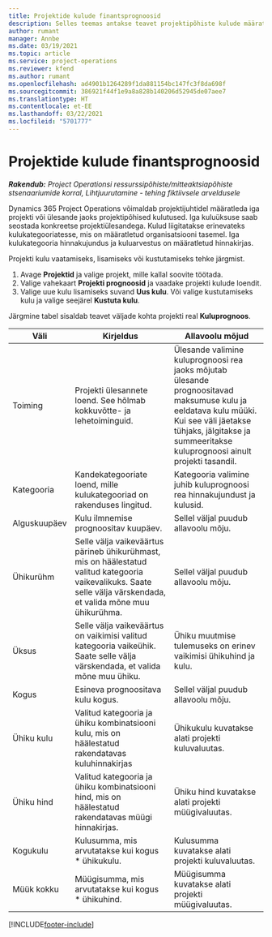 ```yaml
---
title: Projektide kulude finantsprognoosid
description: Selles teemas antakse teavet projektipõhiste kulude määratlemise või prognoosimise kohta.
author: rumant
manager: Annbe
ms.date: 03/19/2021
ms.topic: article
ms.service: project-operations
ms.reviewer: kfend
ms.author: rumant
ms.openlocfilehash: ad4901b1264289f1da881154bc147fc3f8da698f
ms.sourcegitcommit: 386921f44f1e9a8a828b140206d52945de07aee7
ms.translationtype: HT
ms.contentlocale: et-EE
ms.lasthandoff: 03/22/2021
ms.locfileid: "5701777"
---
```

# <a name="financial-estimates-for-expenses-on-projects"></a>Projektide kulude finantsprognoosid
_**Rakendub:** Project Operationsi ressurssipõhiste/mitteaktsiapõhiste stsenaariumide korral,  Lihtjuurutamine - tehing fiktiivsele arveldusele_

Dynamics 365 Project Operations võimaldab projektijuhtidel määratleda iga projekti või ülesande jaoks projektipõhised kulutused. Iga kuluüksuse saab seostada konkreetse projektiülesandega. Kulud liigitatakse erinevateks kulukategooriatesse, mis on määratletud organisatsiooni tasemel. Iga kulukategooria hinnakujundus ja kuluarvestus on määratletud hinnakirjas. 

Projekti kulu vaatamiseks, lisamiseks või kustutamiseks tehke järgmist.

1. Avage **Projektid** ja valige projekt, mille kallal soovite töötada.
2. Valige vahekaart **Projekti prognoosid** ja vaadake projekti kulude loendit.
3. Valige uue kulu lisamiseks suvand **Uus kulu**. Või valige kustutamiseks kulu ja valige seejärel **Kustuta kulu**.

Järgmine tabel sisaldab teavet väljade kohta projekti real **Kuluprognoos**. 

| **Väli** | **Kirjeldus** | **Allavoolu mõjud** |
| --- | --- | --- |
| Toiming | Projekti ülesannete loend. See hõlmab kokkuvõtte- ja lehetoiminguid. | Ülesande valimine kuluprognoosi rea jaoks mõjutab ülesande prognoositavad maksumuse kulu ja eeldatava kulu müüki. Kui see väli jäetakse tühjaks, jälgitakse ja summeeritakse kuluprognoosi ainult projekti tasandil. |
| Kategooria | Kandekategooriate loend, mille kulukategooriad on rakenduses lingitud. | Kategooria valimine juhib kuluprognoosi rea hinnakujundust ja kulusid. |
| Alguskuupäev | Kulu ilmnemise prognoositav kuupäev. | Sellel väljal puudub allavoolu mõju. |
| Ühikurühm | Selle välja vaikeväärtus pärineb ühikurühmast, mis on häälestatud valitud kategooria vaikevalikuks. Saate selle välja värskendada, et valida mõne muu ühikurühma. | Sellel väljal puudub allavoolu mõju. |
| Üksus | Selle välja vaikeväärtus on vaikimisi valitud kategooria vaikeühik. Saate selle välja värskendada, et valida mõne muu ühiku. | Ühiku muutmise tulemuseks on erinev vaikimisi ühikuhind ja kulu. |
| Kogus | Esineva prognoositava kulu kogus. | Sellel väljal puudub allavoolu mõju. |
| Ühiku kulu | Valitud kategooria ja ühiku kombinatsiooni kulu, mis on häälestatud rakendatavas kuluhinnakirjas | Ühikukulu kuvatakse alati projekti kuluvaluutas. |
| Ühiku hind | Valitud kategooria ja ühiku kombinatsiooni hind, mis on häälestatud rakendatavas müügi hinnakirjas. | Ühiku hind kuvatakse alati projekti müügivaluutas. |
| Kogukulu | Kulusumma, mis arvutatakse kui kogus \* ühikukulu.| Kulusumma kuvatakse alati projekti kuluvaluutas. |
| Müük kokku | Müügisumma, mis arvutatakse kui kogus \* ühikuhind. | Müügisumma kuvatakse alati projekti müügivaluutas. |


[!INCLUDE[footer-include](../includes/footer-banner.md)]
